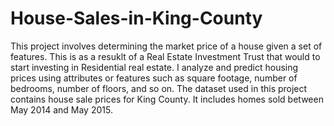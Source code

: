 # House-Sales-in-King-County
This project involves determining the market price of a house given a set of features.  This is as a resuklt of a Real Estate Investment Trust that would to start investing in Residential real estate.  I analyze and predict housing prices using attributes or features such as square footage, number of bedrooms, number of floors, and so on.  The dataset used in this project contains house sale prices for King County.  It includes homes sold between May 2014 and May 2015.
